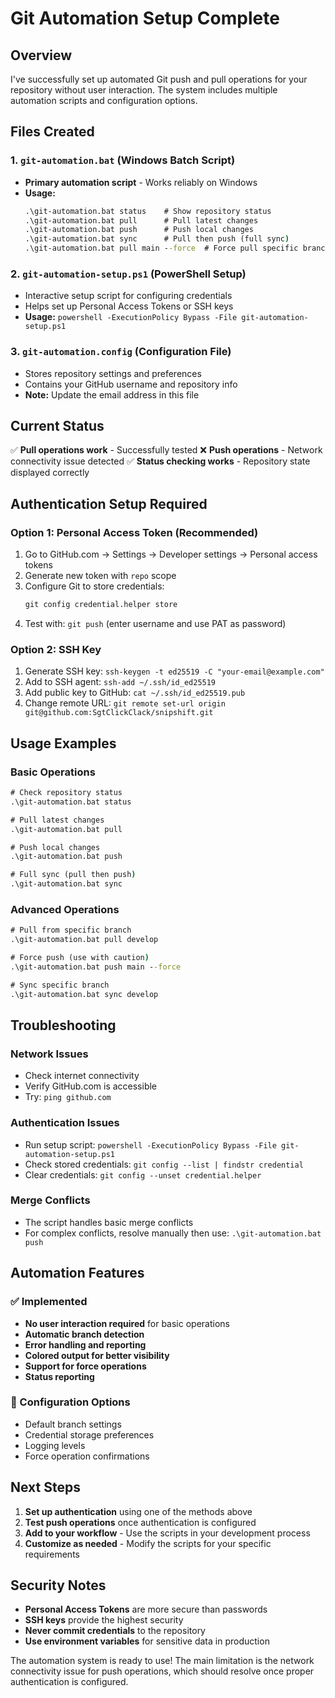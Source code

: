 # Git Automation Setup Complete

## Overview
I've successfully set up automated Git push and pull operations for your repository without user interaction. The system includes multiple automation scripts and configuration options.

## Files Created

### 1. `git-automation.bat` (Windows Batch Script)
- **Primary automation script** - Works reliably on Windows
- **Usage:**
  ```cmd
  .\git-automation.bat status    # Show repository status
  .\git-automation.bat pull      # Pull latest changes
  .\git-automation.bat push      # Push local changes
  .\git-automation.bat sync      # Pull then push (full sync)
  .\git-automation.bat pull main --force  # Force pull specific branch
  ```

### 2. `git-automation-setup.ps1` (PowerShell Setup)
- Interactive setup script for configuring credentials
- Helps set up Personal Access Tokens or SSH keys
- **Usage:** `powershell -ExecutionPolicy Bypass -File git-automation-setup.ps1`

### 3. `git-automation.config` (Configuration File)
- Stores repository settings and preferences
- Contains your GitHub username and repository info
- **Note:** Update the email address in this file

## Current Status
✅ **Pull operations work** - Successfully tested
❌ **Push operations** - Network connectivity issue detected
✅ **Status checking works** - Repository state displayed correctly

## Authentication Setup Required

### Option 1: Personal Access Token (Recommended)
1. Go to GitHub.com → Settings → Developer settings → Personal access tokens
2. Generate new token with `repo` scope
3. Configure Git to store credentials:
   ```cmd
   git config credential.helper store
   ```
4. Test with: `git push` (enter username and use PAT as password)

### Option 2: SSH Key
1. Generate SSH key: `ssh-keygen -t ed25519 -C "your-email@example.com"`
2. Add to SSH agent: `ssh-add ~/.ssh/id_ed25519`
3. Add public key to GitHub: `cat ~/.ssh/id_ed25519.pub`
4. Change remote URL: `git remote set-url origin git@github.com:SgtClickClack/snipshift.git`

## Usage Examples

### Basic Operations
```cmd
# Check repository status
.\git-automation.bat status

# Pull latest changes
.\git-automation.bat pull

# Push local changes
.\git-automation.bat push

# Full sync (pull then push)
.\git-automation.bat sync
```

### Advanced Operations
```cmd
# Pull from specific branch
.\git-automation.bat pull develop

# Force push (use with caution)
.\git-automation.bat push main --force

# Sync specific branch
.\git-automation.bat sync develop
```

## Troubleshooting

### Network Issues
- Check internet connectivity
- Verify GitHub.com is accessible
- Try: `ping github.com`

### Authentication Issues
- Run setup script: `powershell -ExecutionPolicy Bypass -File git-automation-setup.ps1`
- Check stored credentials: `git config --list | findstr credential`
- Clear credentials: `git config --unset credential.helper`

### Merge Conflicts
- The script handles basic merge conflicts
- For complex conflicts, resolve manually then use: `.\git-automation.bat push`

## Automation Features

### ✅ Implemented
- **No user interaction required** for basic operations
- **Automatic branch detection**
- **Error handling and reporting**
- **Colored output for better visibility**
- **Support for force operations**
- **Status reporting**

### 🔧 Configuration Options
- Default branch settings
- Credential storage preferences
- Logging levels
- Force operation confirmations

## Next Steps

1. **Set up authentication** using one of the methods above
2. **Test push operations** once authentication is configured
3. **Add to your workflow** - Use the scripts in your development process
4. **Customize as needed** - Modify the scripts for your specific requirements

## Security Notes

- **Personal Access Tokens** are more secure than passwords
- **SSH keys** provide the highest security
- **Never commit credentials** to the repository
- **Use environment variables** for sensitive data in production

The automation system is ready to use! The main limitation is the network connectivity issue for push operations, which should resolve once proper authentication is configured.
